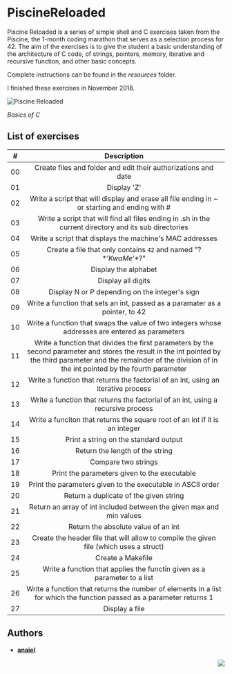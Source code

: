 # PiscineReloaded

Piscine Reloaded is a series of simple shell and C exercises taken from the Piscine, the 1-month coding marathon that serves as a selection process for 42. The aim of the exercises is to give the student a basic understanding of the architecture of C code, of strings, pointers, memory, iterative and recursive function, and other basic concepts.

Complete instructions can be found in the *resources* folder.

I finished these exercises in November 2018.

![Piscine Reloaded](https://i.imgur.com/av31reO.png "Cursus Start > 42 Commandements > Piscine Reloaded")

*Basics of C*

## List of exercises

| # | Description |
|:----:|:-----------:|
| 00 | Create files and folder and edit their authorizations and date |
| 01 | Display 'Z' |
| 02 | Write a script that will display and erase all file ending in ~ or starting and ending with # |
| 03 | Write a script that will find all files ending in .sh in the current directory and its sub directories |
| 04 | Write a script that displays the machine's MAC addresses |
| 05 | Create a file that only contains `42` and named "\?$*’KwaMe’*$?\" |
| 06 | Display the alphabet |
| 07 | Display all digits |
| 08 | Display N or P depending on the integer's sign |
| 09 | Write a function that sets an int, passed as a paramater as a pointer, to 42 |
| 10 | Write a function that swaps the value of two integers whose addresses are entered as parameters |
| 11 | Write a function that divides the first parameters by the second parameter and stores the result in the int pointed by the third parameter and the remainder of the division of in the int pointed by the fourth parameter |
| 12 | Write a function that returns the factorial of an int, using an iterative process |
| 13 | Write a function that returns the factorial of an int, using a recursive process |
| 14 | Write a funciton that returns the square root of an int if it is an integer |
| 15 | Print a string on the standard output |
| 16 | Return the length of the string |
| 17 | Compare two strings |
| 18 | Print the parameters given to the executable |
| 19 | Print the parameters given to the executable in ASCII order |
| 20 | Return a duplicate of the given string |
| 21 | Return an array of int included between the given max and min values |
| 22 | Return the absolute value of an int |
| 23 | Create the header file that will allow to compile the given file (which uses a struct) |
| 24 | Create a Makefile |
| 25 | Write a function that applies the functin given as a parameter to a list |
| 26 | Write a function that returns the number of elements in a list for which the function passed as a parameter returns 1 |
| 27 | Display a file |

## Authors

* **[anaiel](https://github.com/anaiel)**

<img align="right" src="https://i.imgur.com/hReuUFV.png" />
